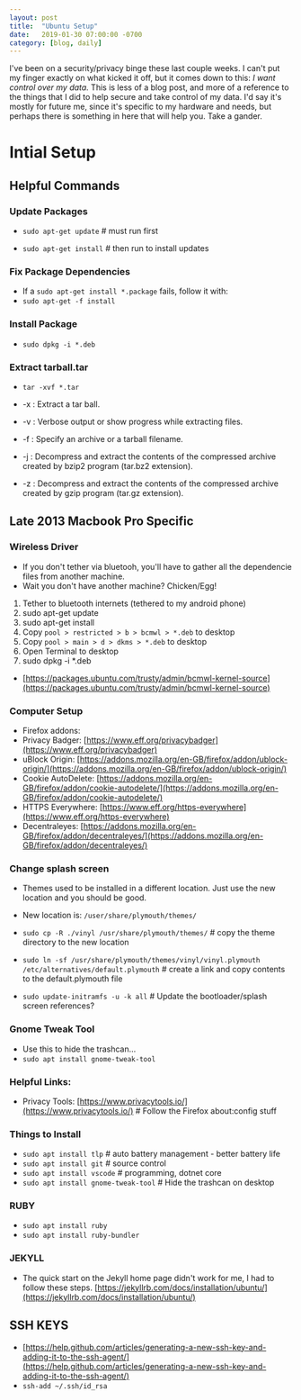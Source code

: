 ```yaml
---
layout: post
title:  "Ubuntu Setup"
date:   2019-01-30 07:00:00 -0700
category: [blog, daily]
---
```


I've been on a security/privacy binge these last couple weeks. I can't put my finger exactly on what kicked it off, but it comes down to this: _I want control over my data._ This is less of a blog post, and more of a reference to the things that I did to help secure and take control of my data. I'd say it's mostly for future me, since it's specific to my hardware and needs, but perhaps there is something in here that will help you. Take a gander.

# Intial Setup
## Helpful Commands

### Update Packages
* `sudo apt-get update` # must run first

* `sudo apt-get install` # then run to install updates

### Fix Package Dependencies
* If a `sudo apt-get install *.package` fails, follow it with:
* `sudo apt-get -f install`

### Install Package
* `sudo dpkg -i *.deb`

### Extract tarball.tar
* `tar -xvf *.tar`

* -x : Extract a tar ball.
* -v : Verbose output or show progress while extracting files.
* -f : Specify an archive or a tarball filename.
* -j : Decompress and extract the contents of the compressed archive created by bzip2 program (tar.bz2 extension).
* -z : Decompress and extract the contents of the compressed archive created by gzip program (tar.gz extension).

## Late 2013 Macbook Pro Specific
### Wireless Driver
* If you don't tether via bluetooh, you'll have to gather all the dependencie files from another machine.
* Wait you don't have another machine? Chicken/Egg!

1. Tether to bluetooth internets (tethered to my android phone)
2. sudo apt-get update
3. sudo apt-get install
4. Copy `pool > restricted > b > bcmwl > *.deb` to desktop
5. Copy `pool > main > d > dkms > *.deb` to desktop
6. Open Terminal to desktop
7. sudo dpkg -i *.deb

* [https://packages.ubuntu.com/trusty/admin/bcmwl-kernel-source](https://packages.ubuntu.com/trusty/admin/bcmwl-kernel-source)

### Computer Setup
* Firefox addons:
* Privacy Badger: [https://www.eff.org/privacybadger](https://www.eff.org/privacybadger)
* uBlock Origin: [https://addons.mozilla.org/en-GB/firefox/addon/ublock-origin/](https://addons.mozilla.org/en-GB/firefox/addon/ublock-origin/)
* Cookie AutoDelete: [https://addons.mozilla.org/en-GB/firefox/addon/cookie-autodelete/](https://addons.mozilla.org/en-GB/firefox/addon/cookie-autodelete/)
* HTTPS Everywhere: [https://www.eff.org/https-everywhere](https://www.eff.org/https-everywhere)
* Decentraleyes: [https://addons.mozilla.org/en-GB/firefox/addon/decentraleyes/](https://addons.mozilla.org/en-GB/firefox/addon/decentraleyes/)

### Change splash screen
* Themes used to be installed in a different location. Just use the new location and you should be good.
* New location is: `/user/share/plymouth/themes/`

* `sudo cp -R ./vinyl /usr/share/plymouth/themes/` # copy the theme directory to the new location

* `sudo ln -sf /usr/share/plymouth/themes/vinyl/vinyl.plymouth /etc/alternatives/default.plymouth` # create a link and copy contents to the default.plymouth file

* `sudo update-initramfs -u -k all` # Update the bootloader/splash screen references?

### Gnome Tweak Tool
* Use this to hide the trashcan...
* `sudo apt install gnome-tweak-tool`

### Helpful Links:
* Privacy Tools: [https://www.privacytools.io/](https://www.privacytools.io/) # Follow the Firefox about:config stuff

### Things to Install
* `sudo apt install tlp` # auto battery management - better battery life
* `sudo apt install git` # source control
* `sudo apt install vscode` # programming, dotnet core
* `sudo apt install gnome-tweak-tool` # Hide the trashcan on desktop

### RUBY
* `sudo apt install ruby`
* `sudo apt install ruby-bundler`

### JEKYLL
* The quick start on the Jekyll home page didn't work for me, I had to follow these steps.
[https://jekyllrb.com/docs/installation/ubuntu/](https://jekyllrb.com/docs/installation/ubuntu/)

## SSH KEYS
* [https://help.github.com/articles/generating-a-new-ssh-key-and-adding-it-to-the-ssh-agent/](https://help.github.com/articles/generating-a-new-ssh-key-and-adding-it-to-the-ssh-agent/)
* `ssh-add ~/.ssh/id_rsa`